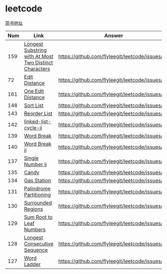 # leetcode
[简书地址](https://www.jianshu.com/nb/16075157)

|Num|Link|Answer|
|---|---|---|
|159|[Longest Substring with At Most Two Distinct Characters](https://leetcode.com/problems/longest-substring-with-at-most-two-distinct-characters/)|https://github.com/flyleegit/leetcode/issues/1|
|72|[Edit Distance](https://leetcode.com/problems/edit-distance/)|https://github.com/flyleegit/leetcode/issues/2|
|161|[One Edit Distance](https://leetcode.com/problems/one-edit-distance/)|https://github.com/flyleegit/leetcode/issues/3|
|148|[Sort List](https://leetcode.com/problems/sort-list/)|https://github.com/flyleegit/leetcode/issues/4|
|143|[Reorder List](https://leetcode.com/problems/reorder-list/)|https://github.com/flyleegit/leetcode/issues/6|
|142|[linked-list-cycle-ii](https://leetcode.com/problems/linked-list-cycle-ii/)|https://github.com/flyleegit/leetcode/issues/7|
|139|[Word Break](https://leetcode.com/problems/word-break/)|https://github.com/flyleegit/leetcode/issues/8|
|140|[Word Break ii](https://leetcode.com/problems/word-break-ii/)|https://github.com/flyleegit/leetcode/issues/9|
|137|[Single Number ii](https://leetcode.com/problems/single-number-ii/)|https://github.com/flyleegit/leetcode/issues/10|
|135|[Candy](https://leetcode.com/problems/candy/)|https://github.com/flyleegit/leetcode/issues/11|
|134|[Gas Station](https://leetcode.com/problems/gas-station/)|https://github.com/flyleegit/leetcode/issues/12|
|131|[Palindrome Partitioning](https://leetcode.com/problems/palindrome-partitioning/)|https://github.com/flyleegit/leetcode/issues/13|
|130|[Surrounded Regions](https://leetcode.com/problems/surrounded-regions/)|https://github.com/flyleegit/leetcode/issues/14|
|129|[Sum Root to Leaf Numbers](https://leetcode.com/problems/sum-root-to-leaf-numbers/)|https://github.com/flyleegit/leetcode/issues/15|
|128|[Longest Consecutive Sequence](https://leetcode.com/problems/longest-consecutive-sequence/)|https://github.com/flyleegit/leetcode/issues/16|
|127|[Word Ladder](https://leetcode.com/problems/word-ladder/)|https://github.com/flyleegit/leetcode/issues/17|